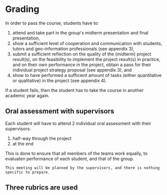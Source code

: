 # Grading

In order to pass the course, students have to:

1. attend and take part in the group\'s midterm presentation and final presentation,
2. show a sufficient level of cooperation and communication with students, tutors and geo-information professionals (see appendix 3),
3. submit a sufficient reflection on the quality of the (midterm) project result(s), on the feasibility to implement the project result(s) in practice, and on their own performance in the project, obtain a pass for their individual project strategy proposal (see appendix 3), and
4. show to have performed a sufficient amount of tasks (either
    quantitative or qualitative) in the project (see appendix 4).

If a student fails, then the student has to take the course in another
academic year again.


## Oral assessment with supervisors

Each student will have to attend 2 individual oral assessment with their supervisors:

  1. half-way through the project
  2. at the end


This is done to ensure that all members of the teams work equally, to evaluaten performance of each student, and that of the group.

```admonish info
This meeting will be planned by the supervisors, and there is nothing specific to prepare.
```


## Three rubrics are used

